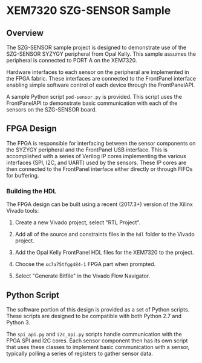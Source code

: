 # XEM7320 SZG-SENSOR Sample

## Overview

The SZG-SENSOR sample project is designed to demonstrate use of the SZG-SENSOR
SYZYGY peripheral from Opal Kelly. This sample assumes the peripheral is
connected to PORT A on the XEM7320.

Hardware interfaces to each sensor on the peripheral are implemented in the
FPGA fabric. These interfaces are connected to the FrontPanel interface
enabling simple software control of each device through the FrontPanelAPI.

A sample Python script `pod-sensor.py` is provided. This script uses the
FrontPanelAPI to demonstrate basic communication with each of the sensors
on the SZG-SENSOR board. 

## FPGA Design

The FPGA is responsible for interfacing between the sensor components on the
SYZYGY peripheral and the FrontPanel USB interface. This is accomplished with
a series of Verilog IP cores implementing the various interfaces (SPI, I2C,
and UART) used by the sensors. These IP cores are then connected to the
FrontPanel interface either directly or through FIFOs for buffering.



### Building the HDL

The FPGA design can be built using a recent (2017.3+) version of the
Xilinx Vivado tools:

1. Create a new Vivado project, select "RTL Project".

2. Add all of the source and constraints files in the `hdl` folder to the Vivado
project.

3. Add the Opal Kelly FrontPanel HDL files for the XEM7320 to the project.

4. Choose the `xc7a75tfgg484-1` FPGA part when prompted.

5. Select "Generate Bitfile" in the Vivado Flow Navigator.

## Python Script

The software portion of this design is provided as a set of Python scripts.
These scripts are designed to be compatible with both Python 2.7 and Python 3.

The `spi_api.py` and `i2c_api.py` scripts handle communication with the FPGA
SPI and I2C cores. Each sensor component then has its own script that uses
these classes to implement basic communication with a sensor, typically
polling a series of registers to gather sensor data.

